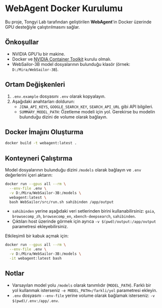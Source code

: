 # WebAgent Docker Kurulumu

Bu proje, Tongyi Lab tarafından geliştirilen **WebAgent**'in Docker üzerinde GPU desteğiyle çalıştırılmasını sağlar.

## Önkoşullar

- NVIDIA GPU'lu bir makine.
- Docker ve [NVIDIA Container Toolkit](https://docs.nvidia.com/datacenter/cloud-native/container-toolkit/install-guide.html) kurulu olmalı.
- WebSailor-3B model dosyalarının bulunduğu klasör (örnek: `D:/Mira/WebSailor-3B`).

## Ortam Değişkenleri

1. `.env.example` dosyasını `.env` olarak kopyalayın.
2. Aşağıdaki anahtarları doldurun:
   - `JINA_API_KEYS`, `GOOGLE_SEARCH_KEY`, `SEARCH_API_URL` gibi API bilgileri.
   - `SUMMARY_MODEL_PATH`: Özetleme modeli için yol. Gerekirse bu modelin bulunduğu dizini de volume olarak bağlayın.

## Docker İmajını Oluşturma

```bash
docker build -t webagent:latest .
```

## Konteyneri Çalıştırma

Model dosyalarının bulunduğu dizini `/models` olarak bağlayın ve `.env` değerlerini içeri aktarın:

```bash
docker run --gpus all --rm \
  --env-file .env \
  -v D:/Mira/WebSailor-3B:/models \
  webagent:latest \
  bash WebSailor/src/run.sh sahibinden /app/output
```

- `sahibinden` yerine aşağıdaki veri setlerinden birini kullanabilirsiniz: `gaia`, `browsecomp_zh`, `browsecomp_en`, `xbench-deepsearch`, `sahibinden`.
- Çıktıları host üzerinde görmek için ayrıca `-v $(pwd)/output:/app/output` parametresi ekleyebilirsiniz.

Etkileşimli bir kabuk açmak için:

```bash
docker run --gpus all --rm \
  --env-file .env \
  -v D:/Mira/WebSailor-3B:/models \
  -it webagent:latest bash
```

## Notlar

- Varsayılan model yolu `/models` olarak tanımlıdır (`MODEL_PATH`). Farklı bir yol kullanmak isterseniz `-e MODEL_PATH=/farkli/yol` parametresi ekleyin.
- `.env` dosyasını `--env-file` yerine volume olarak bağlamak isterseniz: `-v $(pwd)/.env:/app/.env`.
